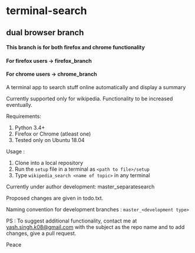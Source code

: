 # terminal-search
## dual browser branch

#### This branch is for both firefox and chrome functionality
#### For firefox users -> firefox_branch
#### For chrome users  -> chrome_branch

A terminal app to search stuff online automatically and display a summary

Currently supported only for wikipedia. Functionality to be increased eventually.

Requirements:
1. Python 3.4+
2. Firefox or Chrome (atleast one)
3. Tested only on Ubuntu 18.04

Usage : 
1. Clone into a local repository
2. Run the `setup` file in a terminal as `<path to file>/setup` 
3. Type `wikipedia_search <name of topic>` in any terminal

Currently under author development: master_separatesearch

Proposed changes are given in todo.txt.

Naming convention for development branches : `master_<development type>`

PS : To suggest additional functionality, contact me at yash.singh.k08@gmail.com with the
     subject as the repo name and to add changes, give a pull request.

Peace
